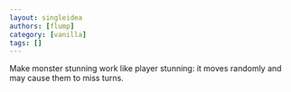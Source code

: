 ```yaml
---
layout: singleidea
authors: [flump]
category: [vanilla]
tags: []
---
```

Make monster stunning work like player stunning: it moves randomly and may cause them to miss turns.
